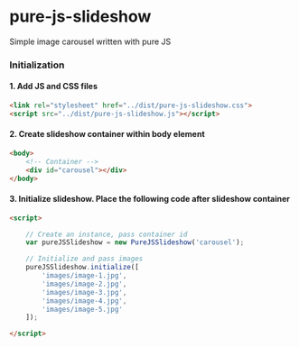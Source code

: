 # pure-js-slideshow
Simple image carousel written with pure JS

### Initialization

#### 1. Add JS and CSS files
```html
<link rel="stylesheet" href="../dist/pure-js-slideshow.css">
<script src="../dist/pure-js-slideshow.js"></script>
```

#### 2. Create slideshow container within body element
```html
<body>
    <!-- Container -->
    <div id="carousel"></div>
</body>
```

#### 3. Initialize slideshow. Place the following code after slideshow container
```html
<script>

    // Create an instance, pass container id
    var pureJSSlideshow = new PureJSSlideshow('carousel');

    // Initialize and pass images
    pureJSSlideshow.initialize([
        'images/image-1.jpg',
        'images/image-2.jpg',
        'images/image-3.jpg',
        'images/image-4.jpg',
        'images/image-5.jpg'
    ]);

</script>
```
